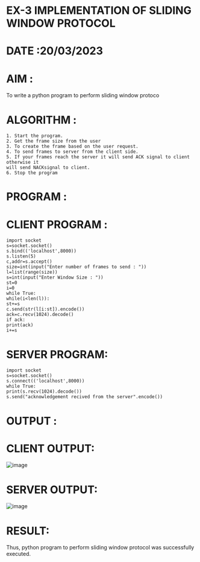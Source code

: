 # EX-3 IMPLEMENTATION OF SLIDING WINDOW PROTOCOL

# DATE :20/03/2023


# AIM :
To write a python program to perform sliding window protoco


# ALGORITHM :
```
1. Start the program.
2. Get the frame size from the user
3. To create the frame based on the user request.
4. To send frames to server from the client side.
5. If your frames reach the server it will send ACK signal to client otherwise it
will send NACKsignal to client.
6. Stop the program
```


# PROGRAM :

# CLIENT PROGRAM :
```
import socket
s=socket.socket()
s.bind(('localhost',8000))
s.listen(5)
c,addr=s.accept()
size=int(input("Enter number of frames to send : "))
l=list(range(size))
s=int(input("Enter Window Size : "))
st=0
i=0
while True:
while(i<len(l)):
st+=s
c.send(str(l[i:st]).encode())
ack=c.recv(1024).decode()
if ack:
print(ack)
i+=s
```
# SERVER PROGRAM:
 ```
import socket
s=socket.socket()
s.connect(('localhost',8000))
while True:
print(s.recv(1024).decode())
s.send("acknowledgement recived from the server".encode())

```


# OUTPUT :

# CLIENT OUTPUT:

![image](https://github.com/kasivishvanathV/EX-3/assets/118787417/fdbe1d94-96e0-4418-b0da-faa42968bec7)

# SERVER OUTPUT:

![image](https://github.com/kasivishvanathV/EX-3/assets/118787417/68d836d4-1828-43c0-9c9e-7dc60f76dc92)




# RESULT:
Thus, python program to perform sliding window protocol was successfully executed.


